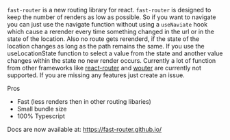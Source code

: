 `fast-router` is a new routing library for react.
`fast-router` is designed to keep the number of renders as low as possible.
So if you want to navigate you can just use the navigate function without using a `useNaviate` hook which cause a rerender every time something changed in the url or in the state of the location.
Also no route gets rerenderd, if the state of the location changes as long as the path remains the same.
If you use the useLocationState function to select a value from the state and another value changes within the state no new render occurs.
Currently a lot of function from other frameworks like [react-router](https://github.com/remix-run/react-router) and [wouter](https://github.com/molefrog/wouter) are currently not supported.
If you are missing any features just create an issue.

Pros

- Fast (less renders then in other routing libaries)
- Small bundle size
- 100% Typescript

Docs are now available at: https://fast-router.github.io/

